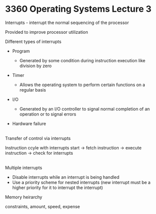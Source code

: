 # 3360 Operating Systems Lecture 3

Interrupts - interrupt the normal sequencing of the processor

Provided to improve processor utilization

Different types of interrupts

- Program
    - Generated by some condition during instruction execution like division by zero 

- Timer
    - Allows the operating system to perform certain functions on a regular basis

- I/O
    - Generated by an I/O controller to signal normal completion of an operation or to signal errors

- Hardware failure<br></br>

Transfer of control via interrupts

Instruction ccyle with interrupts
start -> fetch instruction -> execute instruction -> check for interrupts<br></br>

Multiple interrupts

- Disable interrupts while an interrupt is being handled
- Use a priority scheme for nested interrupts (new interrupt must be a higher priority for it to interrupt the interrupt)


Memory heirarchy

constraints, amount, speed, expense